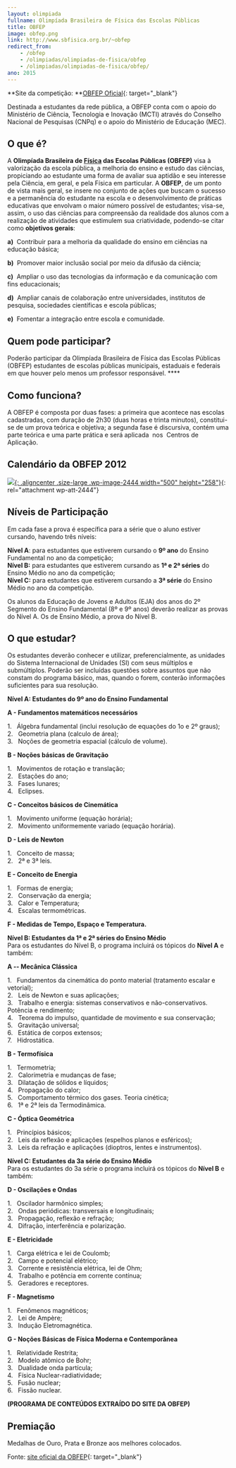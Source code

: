 ```yaml
--- 
layout: olimpiada
fullname: Olimpíada Brasileira de Física das Escolas Públicas
title: OBFEP
image: obfep.png
link: http://www.sbfisica.org.br/~obfep
redirect_from: 
    - /obfep
    - /olimpiadas/olimpiadas-de-fisica/obfep
    - /olimpiadas/olimpiadas-de-fisica/obfep/
ano: 2015
---
```


**Site da competição: **[OBFEP Oficial](www.sbfisica.org.br/~obfep/&lrm; "Site oficial da OBFEP"){: target="_blank"}



Destinada a estudantes da rede pública, a OBFEP conta com o apoio do Ministério de Ciência, Tecnologia e Inovação (MCTI) através do Conselho Nacional de Pesquisas (CNPq) e o apoio do Ministério de Educação (MEC).

  
 

## O que é?



A <strong>Olimpíada Brasileira de </strong>[**Física**][2]<strong> das Escolas Públicas (OBFEP)</strong> visa à valorização da escola pública, a melhoria do ensino e estudo das ciências, propiciando ao estudante uma
forma de avaliar sua aptidão e seu interesse pela Ciência, em geral, e pela Física em particular. A **OBFEP**, de um ponto de vista mais geral, se insere no conjunto de ações que buscam o sucesso e a permanência do
estudante na escola e o desenvolvimento de práticas educativas que envolvam o maior número possível de estudantes; visa-se, assim, o uso das ciências para compreensão da realidade dos alunos com a realização de
atividades que estimulem sua criatividade, podendo-se citar como **objetivos gerais**\:



**a)**  Contribuir para a melhoria da qualidade do ensino em ciências na educação básica;



**b)**  Promover maior inclusão social por meio da difusão da ciência;



**c)**  Ampliar o uso das tecnologias da informação e da comunicação com fins educacionais;



**d)**  Ampliar canais de colaboração entre universidades, institutos de pesquisa, sociedades científicas e escola públicas;



**e)**  Fomentar a integração entre escola e comunidade.




## Quem pode participar?



Poderão participar da Olimpíada Brasileira de Física das Escolas Públicas (OBFEP) estudantes de escolas públicas municipais, estaduais e federais em que houver pelo menos um professor responsável. ****



## Como funciona?



A OBFEP é composta por duas fases: a primeira que acontece nas escolas cadastradas, com duração de 2h30 (duas horas e trinta minutos), constitui-se de um prova teórica e objetiva; a segunda fase é discursiva, contém uma
parte teórica e uma parte prática e será aplicada  nos  Centros de Aplicação.
 

## Calendário da OBFEP 2012

  
[![](/wp-content/uploads/2012/07/Calendário-OBFEP-20121-500x258.jpg){: .aligncenter .size-large .wp-image-2444 width="500" height="258"}][3]{: rel="attachment wp-att-2444"}

## Níveis de Participação



Em cada fase a prova é específica para a série que o aluno estiver cursando, havendo três níveis:



**Nível A**\: para estudantes que estiverem cursando o **9º ano** do Ensino Fundamental no ano da competição;  
 **Nível B:** para estudantes que estiverem cursando as **1ª e 2ª séries** do Ensino Médio no ano da competição;<strong><br /> Nível C:</strong> para estudantes que estiverem cursando a **3ª série** do Ensino Médio no ano da competição.



Os alunos da Educação de Jovens e Adultos (EJA) dos anos do 2º Segmento do Ensino Fundamental (8º e 9º anos) deverão realizar as provas do Nível A. Os de Ensino Médio, a prova do Nível B.





## O que estudar?



Os estudantes deverão conhecer e utilizar, preferencialmente, as unidades do Sistema Internacional de Unidades (SI) com seus múltiplos e submúltiplos. Poderão ser incluídas questões sobre assuntos que não constam do
programa básico, mas, quando o forem, conterão informações suficientes para sua resolução.



**Nível A: Estudantes do 9º ano do Ensino Fundamental**



**A - Fundamentos matemáticos necessários**



1\.   Álgebra fundamental (inclui resolução de equações do 1o e 2º graus);  
 2.   Geometria plana (calculo de área);  
 3.   Noções de geometria espacial (cálculo de volume).



**B - Noções básicas de Gravitação**



1\.   Movimentos de rotação e translação;  
 2.   Estações do ano;  
 3.   Fases lunares;  
 4.   Eclipses.



**C - Conceitos básicos de Cinemática**



1\.   Movimento uniforme (equação horária);  
 2.   Movimento uniformemente variado (equação horária).



**D - Leis de Newton**



1\.   Conceito de massa;  
 2.   2ª e 3ª leis.



**E - Conceito de Energia**



1\.   Formas de energia;  
 2.   Conservação da energia;  
 3.   Calor e Temperatura;  
 4.   Escalas termométricas.



**F - Medidas de Tempo, Espaço e Temperatura.**



<strong><strong>Nível B: Estudantes da 1ª e 2ª séries do Ensino Médio</strong><br /> </strong>Para os estudantes do Nível B, o programa incluirá os tópicos do **Nível A** e também:



**A -- Mecânica Clássica**



1\.   Fundamentos da cinemática do ponto material (tratamento escalar e vetorial);  
 2.   Leis de Newton e suas aplicações;  
 3.   Trabalho e energia: sistemas conservativos e não-conservativos. Potência e rendimento;  
 4.   Teorema do impulso, quantidade de movimento e sua conservação;  
 5.   Gravitação universal;  
 6.   Estática de corpos extensos;  
 7.   Hidrostática.



**B - Termofísica**



1\.   Termometria;  
 2.   Calorimetria e mudanças de fase;  
 3.   Dilatação de sólidos e líquidos;  
 4.   Propagação do calor;  
 5.   Comportamento térmico dos gases. Teoria cinética;  
 6.   1ª e 2ª leis da Termodinâmica.



**C - Óptica Geométrica**



1\.   Princípios básicos;  
 2.   Leis da reflexão e aplicações (espelhos planos e esféricos);  
 3.   Leis da refração e aplicações (dioptros, lentes e instrumentos).



**Nível C: Estudantes da 3a série do Ensino Médio**  
 Para os estudantes do 3a série o programa incluirá os tópicos do **Nível B** e também:



**D - Oscilações e Ondas**



1\.   Oscilador harmônico simples;  
 2.   Ondas periódicas: transversais e longitudinais;  
 3.   Propagação, reflexão e refração;  
 4.   Difração, interferência e polarização.



**E - Eletricidade**



1\.   Carga elétrica e lei de Coulomb;  
 2.   Campo e potencial elétrico;  
 3.   Corrente e resistência elétrica, lei de Ohm;  
 4.   Trabalho e potência em corrente contínua;  
 5.   Geradores e receptores.



**F - Magnetismo**



1\.   Fenômenos magnéticos;  
 2.   Lei de Ampère;  
 3.   Indução Eletromagnética.



**G - Noções Básicas de Física Moderna e Contemporânea**



1\.   Relatividade Restrita;  
 2.   Modelo atômico de Bohr;  
 3.   Dualidade onda partícula;  
 4.   Física Nuclear-radiatividade;  
 5.   Fusão nuclear;  
 6.   Fissão nuclear.



**(PROGRAMA DE CONTEÚDOS EXTRAÍDO DO SITE DA OBFEP)**



## Premiação



Medalhas de Ouro, Prata e Bronze aos melhores colocados.

  
 

Fonte: [site oficial da OBFEP](www.sbfisica.org.br/~obfep/&lrm; "Site oficial da OBFEP"){: target="_blank"}[  
 ][1]





[1]: http://www.sbf1.sbfisica.org.br/olimpiadas/obfep2012/index.html
[2]: /estudo/fisica/
[3]: /olimpiadas/nacionais/obfep/calendario-obfep-2012-2/

